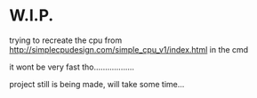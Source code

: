 # W.I.P.
trying to recreate the cpu from http://simplecpudesign.com/simple_cpu_v1/index.html in the cmd


it wont be very fast tho..................


project still is being made, will take some time...

